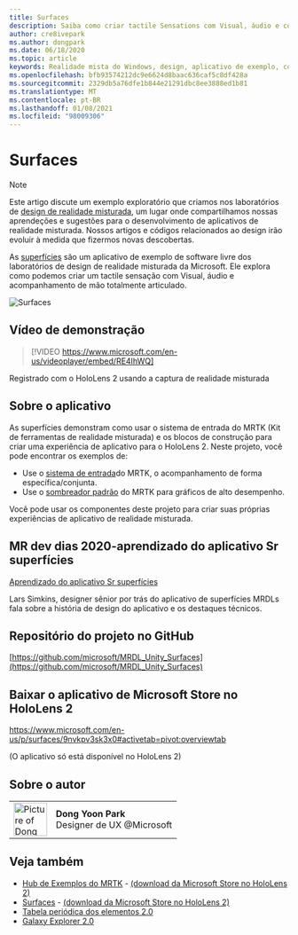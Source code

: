 ```yaml
---
title: Surfaces
description: Saiba como criar tactile Sensations com Visual, áudio e controle de mão articulado no aplicativo de exemplo de superfícies.
author: cre8ivepark
ms.author: dongpark
ms.date: 06/18/2020
ms.topic: article
keywords: Realidade mista do Windows, design, aplicativo de exemplo, controles, MRTK, kit de ferramentas de realidade misturada, Unity, aplicativos de exemplo, aplicativos de exemplo, software livre, Microsoft Store, HoloLens, headset de realidade misturada, headset de realidade mista do Windows, headset de realidade virtual
ms.openlocfilehash: bfb93574212dc9e6624d8baac636caf5c8df428a
ms.sourcegitcommit: 2329db5a76dfe1b844e21291dbc8ee3888ed1b81
ms.translationtype: MT
ms.contentlocale: pt-BR
ms.lasthandoff: 01/08/2021
ms.locfileid: "98009306"
---
```

# <a name="surfaces"></a>Surfaces

>[!NOTE]
>Este artigo discute um exemplo exploratório que criamos nos laboratórios de [design de realidade misturada](https://github.com/Microsoft/MRDesignLabs_Unity), um lugar onde compartilhamos nossas aprendeções e sugestões para o desenvolvimento de aplicativos de realidade misturada. Nossos artigos e códigos relacionados ao design irão evoluir à medida que fizermos novas descobertas.

As [superfícies](https://github.com/microsoft/MRDL_Unity_Surfaces) são um aplicativo de exemplo de software livre dos laboratórios de design de realidade misturada da Microsoft. Ele explora como podemos criar um tactile sensação com Visual, áudio e acompanhamento de mão totalmente articulado.

![Surfaces](images/MRDL_Surfaces_1.jpg)

## <a name="demo-video"></a>Vídeo de demonstração 

> [!VIDEO https://www.microsoft.com/en-us/videoplayer/embed/RE4IhWQ]

Registrado com o HoloLens 2 usando a captura de realidade misturada

## <a name="about-the-app"></a>Sobre o aplicativo

As superfícies demonstram como usar o sistema de entrada do MRTK (Kit de ferramentas de realidade misturada) e os blocos de construção para criar uma experiência de aplicativo para o HoloLens 2. Neste projeto, você pode encontrar os exemplos de:
- Use o [sistema de entrada](https://microsoft.github.io/MixedRealityToolkit-Unity/Documentation/Input/Overview.html)do MRTK, o acompanhamento de forma específica/conjunta.
- Use o [sombreador padrão](https://microsoft.github.io/MixedRealityToolkit-Unity/Documentation/README_MRTKStandardShader.html) do MRTK para gráficos de alto desempenho.

Você pode usar os componentes deste projeto para criar suas próprias experiências de aplicativo de realidade misturada.

## <a name="mr-dev-days-2020---learnings-from-the-mr-surfaces-app"></a>MR dev dias 2020-aprendizado do aplicativo Sr superfícies

[Aprendizado do aplicativo Sr superfícies](https://channel9.msdn.com/Shows/Docs-Mixed-Reality/Learnings-from-the-MR-Surfaces-App)

Lars Simkins, designer sênior por trás do aplicativo de superfícies MRDLs fala sobre a história de design do aplicativo e os destaques técnicos.

## <a name="project-repository-on-github"></a>Repositório do projeto no GitHub

[https://github.com/microsoft/MRDL_Unity_Surfaces](https://github.com/microsoft/MRDL_Unity_Surfaces)

## <a name="download-app-from-microsoft-store-in-hololens-2"></a>Baixar o aplicativo de Microsoft Store no HoloLens 2

https://www.microsoft.com/en-us/p/surfaces/9nvkpv3sk3x0#activetab=pivot:overviewtab

(O aplicativo só está disponível no HoloLens 2)

## <a name="about-the-author"></a>Sobre o autor

<table style="border-collapse:collapse" padding-left="0px">
<tr>
<td style="border-style: none" width="60px"><img alt="Picture of Dong Yoon Park" width="60" height="60" src="images/dongyoonpark.jpg"></td>
<td style="border-style: none"><b>Dong Yoon Park</b><br>Designer de UX @Microsoft</td>
</tr>
</table>

## <a name="see-also"></a>Veja também

* [Hub de Exemplos do MRTK](https://microsoft.github.io/MixedRealityToolkit-Unity/Documentation/README_ExampleHub.html) - [(download da Microsoft Store no HoloLens 2)](https://www.microsoft.com/en-us/p/mrtk-examples-hub/9mv8c39l2sj4)
* [Surfaces](sampleapp-surfaces.md) - [(download da Microsoft Store no HoloLens 2)](https://www.microsoft.com/en-us/p/surfaces/9nvkpv3sk3x0)
* [Tabela periódica dos elementos 2.0](https://medium.com/@dongyoonpark/bringing-the-periodic-table-of-the-elements-app-to-hololens-2-with-mrtk-v2-a6e3d8362158)
* [Galaxy Explorer 2.0](galaxy-explorer-update.md)
